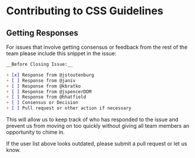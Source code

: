# Contributing to CSS Guidelines

## Getting Responses

For issues that involve getting consensus or feedback from the rest of the team
please include this snippet in the issue:

```markdown
__Before Closing Issue:__

+ [x] Response from @jstoutenburg
+ [ ] Response from @janiv
+ [ ] Response from @kbratko
+ [ ] Response from @jspencerDDM
+ [ ] Response from @hhatfield
+ [ ] Consensus or Decision
+ [ ] Pull request or other action if necessary
```

This will allow us to keep track of who has responded to the issue and prevent
us from moving on too quickly without giving all team members an opportunity
to chime in.

If the user list above looks outdated, please submit a pull request or let us
know.
